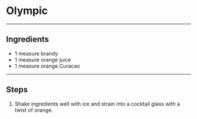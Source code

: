 # Olympic

---

## Ingredients

* 1 measure brandy
* 1 measure orange juice
* 1 measure orange Curacao

---

## Steps

1.  Shake ingredients well with ice and strain into a cocktail glass with a twist of orange.